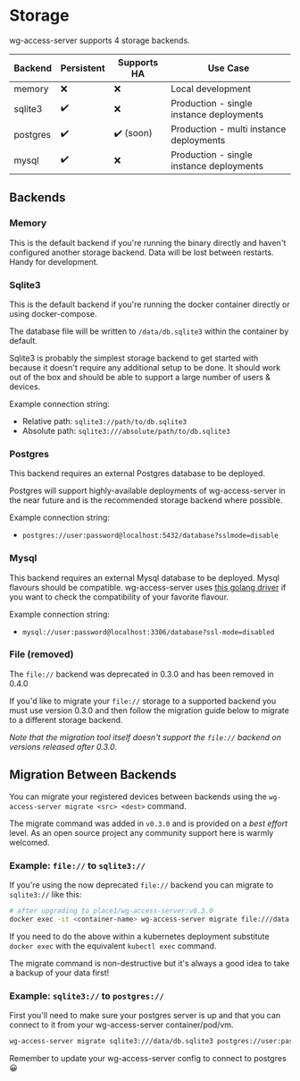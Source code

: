 # Storage

wg-access-server supports 4 storage backends.

| Backend  | Persistent | Supports HA | Use Case                                 |
| -------- | ---------- | ----------- | ---------------------------------------- |
| memory   | ❌         | ❌          | Local development                        |
| sqlite3  | ✔️         | ❌          | Production - single instance deployments |
| postgres | ✔️         | ✔️ (soon)   | Production - multi instance deployments  |
| mysql    | ✔️         | ❌          | Production - single instance deployments |

## Backends

### Memory

This is the default backend if you're running the binary directly and haven't configured
another storage backend. Data will be lost between restarts. Handy for development.

### Sqlite3

This is the default backend if you're running the docker container directly or using docker-compose.

The database file will be written to `/data/db.sqlite3` within the container by default.

Sqlite3 is probably the simplest storage backend to get started with because it doesn't require
any additional setup to be done. It should work out of the box and should be able to support a
large number of users & devices.

Example connection string:

- Relative path: `sqlite3://path/to/db.sqlite3`
- Absolute path: `sqlite3:///absolute/path/to/db.sqlite3`

### Postgres

This backend requires an external Postgres database to be deployed.

Postgres will support highly-available deployments of wg-access-server in the near future
and is the recommended storage backend where possible.

Example connection string:

- `postgres://user:password@localhost:5432/database?sslmode=disable`

### Mysql

This backend requires an external Mysql database to be deployed. Mysql flavours should be compatible.
wg-access-server uses [this golang driver](github.com/go-sql-driver/mysql) if you want to check the
compatibility of your favorite flavour.

Example connection string:

- `mysql://user:password@localhost:3306/database?ssl-mode=disabled`

### File (removed)

The `file://` backend was deprecated in 0.3.0 and has been removed in 0.4.0

If you'd like to migrate your `file://` storage to a supported backend you must use
version 0.3.0 and then follow the migration guide below to migrate to a different storage backend.

_Note that the migration tool itself doesn't support the `file://` backend on versions
released after 0.3.0_.

## Migration Between Backends

You can migrate your registered devices between backends using the `wg-access-server migrate <src> <dest>`
command.

The migrate command was added in `v0.3.0` and is provided on a _best effort_ level. As an open source
project any community support here is warmly welcomed.

### Example: `file://` to `sqlite3://`

If you're using the now deprecated `file://` backend you can migrate to `sqlite3://` like this:

```bash
# after upgrading to place1/wg-access-server:v0.3.0
docker exec -it <container-name> wg-access-server migrate file:///data sqlite3:///data/db.sqlite3
```

If you need to do the above within a kubernetes deployment substitute `docker exec` with the equivalent
`kubectl exec` command.

The migrate command is non-destructive but it's always a good idea to take a backup of your data first!

### Example: `sqlite3://` to `postgres://`

First you'll need to make sure your postgres server is up and that you can connect to it from your
wg-access-server container/pod/vm.

```bash
wg-access-server migrate sqlite3:///data/db.sqlite3 postgres://user:password@localhost:5432/database?sslmode=disable
```

Remember to update your wg-access-server config to connect to postgres 😀
